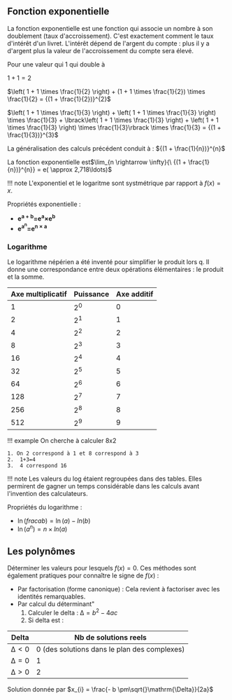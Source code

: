 ## Fonction exponentielle

La fonction exponentielle est une fonction qui associe un nombre à son doublement (taux d'accroissement). C'est exactement comment le taux d'intérêt d'un livret. L'intérêt dépend de l'argent du compte : plus il y a d'argent plus la valeur de l'accroissement du compte sera élevé.

Pour une valeur qui 1 qui double à

$1 + 1 = 2$

$\left( 1 + 1 \times \frac{1}{2} \right) + (1 + 1 \times \frac{1}{2}) \times \frac{1}{2} = {(1 + \frac{1}{2})}^{2}$

$\left( 1 + 1 \times \frac{1}{3} \right) + \left( 1 + 1 \times \frac{1}{3} \right) \times \frac{1}{3} + \lbrack\left( 1 + 1 \times \frac{1}{3} \right) + \left( 1 + 1 \times \frac{1}{3} \right) \times \frac{1}{3}\rbrack \times \frac{1}{3} = {(1 + \frac{1}{3})}^{3}$

La généralisation des calculs précédent conduit à :
${(1 + \frac{1}{n})}^{n}$

La fonction exponentielle est$\lim_{n \rightarrow \infty}{\ {(1 + \frac{1}{n})}^{n}} = e( \approx 2,718\ldots)$

!!! note
	L'exponentiel et le logaritme sont systmétrique par rapport à $f(x) = x$.

Propriétés exponentielle :

* $\mathbf{e}^{\mathbf{a + b}}\mathbf{=}\mathbf{e}^{\mathbf{a}}\mathbf{\times}\mathbf{e}^{\mathbf{b}}\mathbf{\ }$
* $\mathbf{e}^{\mathbf{a}^{\mathbf{n}}}\mathbf{=}\mathbf{e}^{\mathbf{n \times a}}$

### Logarithme

Le logarithme népérien a été inventé pour simplifier le produit lors q. Il donne une correspondance entre deux opérations élémentaires : le produit et la somme.

Axe multiplicatif 	| Puissance | Axe additif
--------------------|-----------|---------------------
1                 	| $2^{0}$  	| 0
2 					| $2^{1}$	| 1
4 					| $2^{2}$ 	| 2
8 					| $2^{3}$ 	| 3
16 					| $2^{4}$ 	| 4
32 					| $2^{5}$ 	| 5
64 					| $2^{6}$ 	| 6
128 				| $2^{7}$ 	| 7
256 				| $2^{8}$ 	| 8
512 				| $2^{9}$ 	| 9

!!! example
	On cherche à calculer 8x2

	1. On 2 correspond à 1 et 8 correspond à 3
	2.  1+3=4
	3.  4 correspond 16

!!! note
  Les valeurs du log étaient regroupées dans des tables. Elles permirent de gagner un temps considérable dans les calculs avant l\'invention des calculateurs.

Propriétés du logarithme :

* $\ln\left( frac{a}{b} \right) = \ln(a) - ln(b)$
* $\ln\left( a^{n} \right) = n \times ln(a)$

## Les polynômes

Déterminer les valeurs pour lesquels $f(x) = 0$. Ces méthodes sont également pratiques pour connaître le signe de $f(x)$ :

* Par factorisation (forme canonique) : Cela revient à factoriser avec les identités remarquables.
* Par calcul du déterminant"
    1. Calculer le delta : $\mathrm{\Delta} = b^{2} - 4ac$
    2. Si delta est :

Delta 					| Nb de solutions reels
------------------------|----------------
$\mathrm{\Delta} < 0$	| 0 (des solutions dans le plan des complexes)
$\mathrm{\Delta} = 0$	| 1
$\mathrm{\Delta} > 0$	| 2

Solution donnée par $x_{i} = \frac{- b \pm\sqrt{}\mathrm{\Delta}}{2a}$

